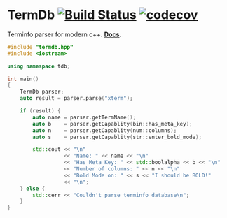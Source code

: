 # TermDb [![Build Status](https://travis-ci.org/agauniyal/termdb.svg?branch=master)](https://travis-ci.org/agauniyal/termdb) [![codecov](https://codecov.io/gh/agauniyal/termdb/branch/master/graph/badge.svg)](https://codecov.io/gh/agauniyal/termdb)

Terminfo parser for modern c++. **[Docs](https://github.com/agauniyal/termdb/blob/master/docs/info.md)**.

```cpp
#include "termdb.hpp"
#include <iostream>

using namespace tdb;

int main()
{
	TermDb parser;
	auto result = parser.parse("xterm");

	if (result) {
		auto name = parser.getTermName();
		auto b    = parser.getCapablity(bin::has_meta_key);
		auto n    = parser.getCapablity(num::columns);
		auto s    = parser.getCapablity(str::enter_bold_mode);

		std::cout << "\n"
		          << "Name: " << name << "\n"
		          << "Has Meta Key: " << std::boolalpha << b << "\n"
		          << "Number of columns: " << n << "\n"
		          << "Bold Mode on: " << s << "I should be BOLD!"
		          << "\n";
	} else {
		std::cerr << "Couldn't parse terminfo database\n";
	}
}
```
